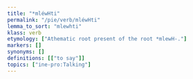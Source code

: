 ```yaml
---
title: "*mléwHti"
permalink: "/pie/verb/mléwHti"
lemma_to_sort: "mlewhti"
klass: verb
etymology: ["Athematic root present of the root *mlewH-."]
markers: []
synonyms: []
definitions: [["to say"]]
topics: ["ine-pro:Talking"]
---
```

